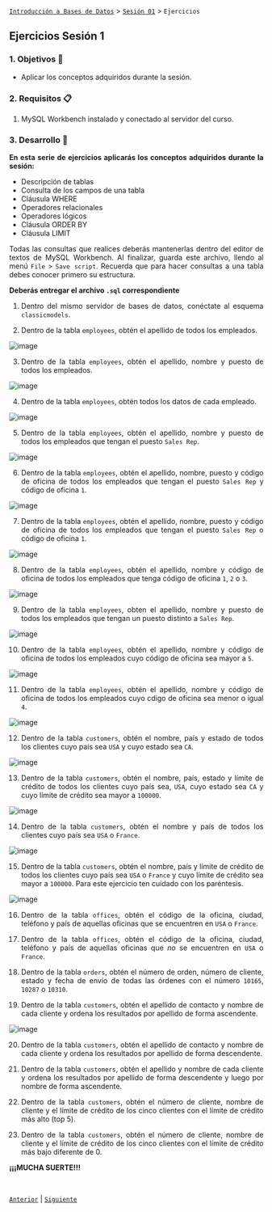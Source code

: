 [`Introducción a Bases de Datos`](../../README.md) > [`Sesión 01`](../Readme.md) > `Ejercicios`
	
## Ejercicios Sesión 1

<div style="text-align: justify;">

### 1. Objetivos :dart:

- Aplicar los conceptos adquiridos durante la sesión.

### 2. Requisitos :clipboard:

1. MySQL Workbench instalado y conectado al servidor del curso.

### 3. Desarrollo :rocket:

**En esta serie de ejercicios aplicarás los conceptos adquiridos durante la sesión:**

- Descripción de tablas  
- Consulta de los campos de una tabla  
- Cláusula WHERE  
- Operadores relacionales  
- Operadores lógicos  
- Cláusula ORDER BY  
- Cláusula LIMIT  

Todas las consultas que realices deberás mantenerlas dentro del editor de textos de MySQL Workbench. Al finalizar, guarda este archivo, llendo al menú `File` > `Save script`. Recuerda que para hacer consultas a una tabla debes conocer primero su estructura.

**Deberás entregar el archivo `.sql` correspondiente**

1. Dentro del mismo servidor de bases de datos, conéctate al esquema `classicmodels`.

2. Dentro de la tabla `employees`, obtén el apellido de todos los empleados.
	
![image](https://user-images.githubusercontent.com/104279978/193722361-f311cb7c-f81b-4eef-8348-5382e493e32c.png)
	

3. Dentro de la tabla `employees`, obtén el apellido, nombre y puesto de todos los empleados.
	
![image](https://user-images.githubusercontent.com/104279978/193722572-dffd5ec1-8d87-46c4-8d6f-33e180ccae51.png)


4. Dentro de la tabla `employees`, obtén todos los datos de cada empleado.
	
![image](https://user-images.githubusercontent.com/104279978/193722633-478432b1-583a-4498-afb3-9c60e7cfbe07.png)
	

5. Dentro de la tabla `employees`, obtén el apellido, nombre y puesto de todos los empleados que tengan el puesto `Sales Rep`.
	
![image](https://user-images.githubusercontent.com/104279978/193722848-a73aad2c-a7ce-480f-ab1a-087099020d0d.png)

	

6. Dentro de la tabla `employees`, obtén el apellido, nombre, puesto y código de oficina de todos los empleados que tengan el puesto `Sales Rep` y código de oficina `1`.

	
![image](https://user-images.githubusercontent.com/104279978/193723994-268c64c1-6d87-4e50-a05f-3fcd525a0434.png)
	
	

7. Dentro de la tabla `employees`, obtén el apellido, nombre, puesto y código de oficina de todos los empleados que tengan el puesto `Sales Rep` o código de oficina `1`.

	
![image](https://user-images.githubusercontent.com/104279978/193724714-d6743dfc-896c-44a8-a842-b17c4b398799.png)
	
	
8. Dentro de la tabla `employees`, obtén el apellido, nombre y código de oficina de todos los empleados que tenga código de oficina `1`, `2` o `3`.
	
![image](https://user-images.githubusercontent.com/104279978/193724965-238046e5-8240-4d1b-bd23-3b4d2d594865.png)
	

9. Dentro de la tabla `employees`, obten el apellido, nombre y puesto de todos los empleados que tengan un puesto distinto a `Sales Rep`.

![image](https://user-images.githubusercontent.com/104279978/193725244-6568e24b-dc19-4470-a190-9b726f3ebb14.png)
	


10. Dentro de la tabla `employees`, obtén el apellido, nombre y código de oficina de todos los empleados cuyo código de oficina sea mayor a `5`.

![image](https://user-images.githubusercontent.com/104279978/193725347-10339465-3c65-4473-83ec-2f60e623c60a.png)

	
	
11. Dentro de la tabla `employees`, obtén el apellido, nombre y código de oficina de todos los empleados cuyo cdigo de oficina sea menor o igual `4`.

	
![image](https://user-images.githubusercontent.com/104279978/193727266-13401f0d-54a3-4dc1-bb71-a8a2799cdfa8.png)
	
	
12. Dentro de la tabla `customers`, obtén el nombre, país y estado de todos los clientes cuyo país sea `USA` y cuyo estado sea `CA`.


![image](https://user-images.githubusercontent.com/104279978/193727800-833ef32d-1e32-407c-b767-3a7b8907def5.png)

	
	
13. Dentro de la tabla `customers`, obtén el nombre, país, estado y límite de crédito de todos los clientes cuyo país sea, `USA`, cuyo estado sea `CA` y cuyo límite de crédito sea mayor a `100000`.

	

![image](https://user-images.githubusercontent.com/104279978/193728047-fc474a98-b3f3-45be-a7d5-dd9c9fc16ec9.png)
	
	
14. Dentro de la tabla `customers`, obtén el nombre y país de todos los clientes cuyo país sea `USA` o `France`.
	

![image](https://user-images.githubusercontent.com/104279978/193728341-831f07af-3def-43cc-9fb4-893709a6ef7c.png)
	
	

15. Dentro de la tabla `customers`, obtén el nombre, país y límite de crédito de todos los clientes cuyo país sea `USA` o `France` y cuyo límite de crédito sea mayor a `100000`. Para este ejercicio ten cuidado con los paréntesis.
	

![image](https://user-images.githubusercontent.com/104279978/193728763-52944510-f468-4f16-be96-31e440c28711.png)

	
	
	
	
16. Dentro de la tabla `offices`, obtén el código de la oficina, ciudad, teléfono y país de aquellas oficinas que se encuentren en `USA` o `France`.


	
	
	
17. Dentro de la tabla `offices`, obtén el código de la oficina, ciudad, teléfono y país de aquellas oficinas que *no* se encuentren en `USA` o `France`.
	

	
	

18. Dentro de la tabla `orders`, obtén el número de orden, número de cliente, estado y fecha de envío de todas las órdenes con el número `10165`, `10287` o `10310`.
	
	

	
	
19. Dentro de la tabla `customers`, obtén el apellido de contacto y nombre de cada cliente y ordena los resultados por apellido de forma ascendente.
	
	

![image](https://user-images.githubusercontent.com/104279978/193729131-6a4b8f07-9628-44dc-b254-2c916feb717f.png)


	
	
20. Dentro de la tabla `customers`, obtén el apellido de contacto y nombre de cada cliente y ordena los resultados por apellido de forma descendente.

	
	
	

21. Dentro de la tabla `customers`, obtén el apellido y nombre de cada cliente y ordena los resultados por apellido de forma descendente y luego por nombre de forma ascendente.
	

	


22. Dentro de la tabla `customers`, obtén el número de cliente, nombre de cliente y el límite de crédito de los cinco clientes con el límite de crédito más alto (top 5).
	

	


23. Dentro de la tabla `customers`, obtén el número de cliente, nombre de cliente y el límite de crédito de los cinco clientes con el límite de crédito más bajo diferente de 0.

	
	


**¡¡¡MUCHA SUERTE!!!**

<br/>

[`Anterior`](../Readme.md) | [`Siguiente`](../Readme.md)

</div>
